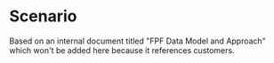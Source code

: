 # Scenario

Based on an internal document titled "FPF Data Model and Approach" which won't be added here because it references customers.

